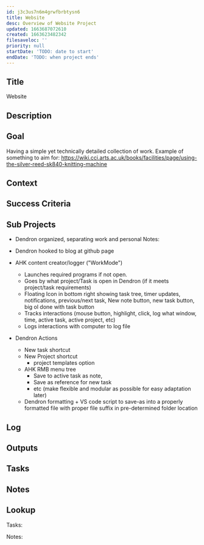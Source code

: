 ```yaml
---
id: j3c3us7n6m4grwfbrbtysn6
title: Website
desc: Overview of Website Project
updated: 1663687072610
created: 1663623482342
filesaveloc: ''
priority: null
startDate: 'TODO: date to start'
endDate: 'TODO: when project ends'
---
```


## Title
Website

## Description


## Goal
<!-- What are you trying to accomplish -->
Having a simple yet technically detailed collection of work. 
    Example of something to aim for: https://wiki.cci.arts.ac.uk/books/facilities/page/using-the-silver-reed-sk840-knitting-machine
    

## Context
<!-- Background information -->

## Success Criteria
<!-- milestones for this project -->

## Sub Projects
<!-- For larger projects, list out sub projects related-->

- Dendron organized, separating work and personal
    Notes:
        
- Dendron hooked to blog at github page
- AHK content creator/logger ("WorkMode")
    - Launches required programs if not open. 
    - Goes by what project/Task is open in Dendron (if it meets project/task requirements)
    - Floating Icon in bottom right showing task tree, timer updates, notifications, previous/next task, New note button, new task button, big ol done with task button
    - Tracks interactions (mouse button, highlight, click, log what window, time, active task, active project, etc)
    - Logs interactions with computer to log file
- Dendron Actions
    - New task shortcut
    - New Project shortcut
        - project templates option
    - AHK RMB menu tree 
        - Save to active task as note, 
        - Save as reference for new task
        - etc (make flexible and modular as possible for easy adaptation later)
    - Dendron formatting + VS code script to save-as into a properly formatted file with proper file suffix in pre-determined folder location

## Log
<!-- For longer projects, keep a rough log of major events-->

## Outputs
<!-- any outputs that were generated from this project. eg. slides, videos, etc-->

<!-- Everything below this line is work needed to achieve the stated goal-->

## Tasks
<!-- use this space to track current tasks. alternatively, you can also link to your daily journal note -->

## Notes
<!-- use this space for arbitrary notes -->

## Lookup
<!-- relevant prior work or resources -->








Tasks:




Notes:



